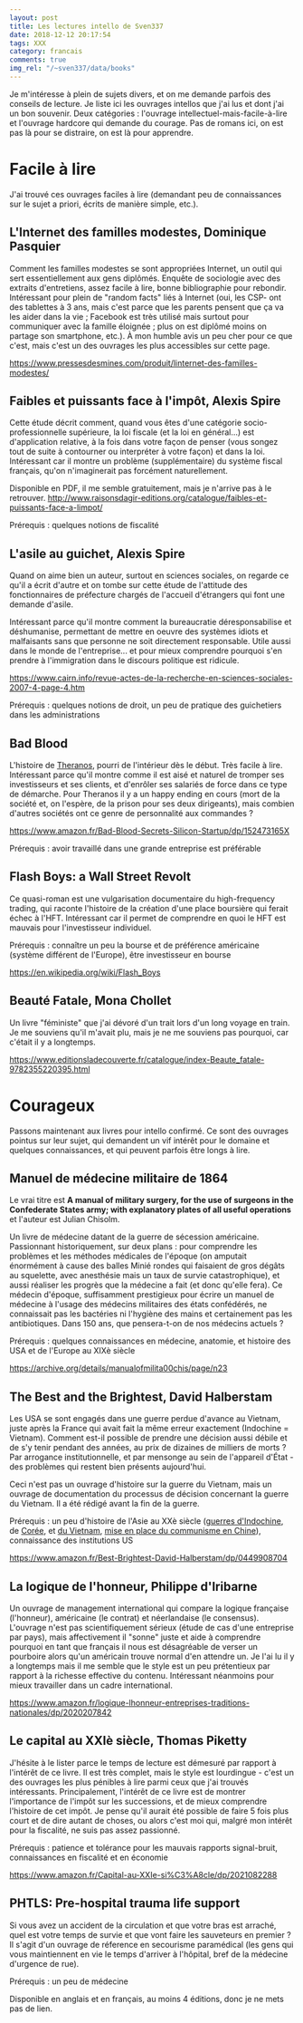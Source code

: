 ```yaml
---
layout: post
title: Les lectures intello de Sven337
date: 2018-12-12 20:17:54
tags: XXX
category: francais
comments: true
img_rel: "/~sven337/data/books"
---
```


Je m'intéresse à plein de sujets divers, et on me demande parfois des conseils de lecture. Je liste ici les ouvrages intellos que j'ai lus et dont j'ai un bon souvenir. Deux catégories : l'ouvrage intellectuel-mais-facile-à-lire et l'ouvrage hardcore qui demande du courage. Pas de romans ici, on est pas là pour se distraire, on est là pour apprendre.

# Facile à lire

J'ai trouvé ces ouvrages faciles à lire (demandant peu de connaissances sur le sujet a priori, écrits de manière simple, etc.). 

## L'Internet des familles modestes, Dominique Pasquier

Comment les familles modestes se sont appropriées Internet, un outil qui sert essentiellement aux gens diplômés. Enquête de sociologie avec des extraits d'entretiens, assez facile à lire, bonne bibliographie pour rebondir. 
Intéressant pour plein de "random facts" liés à Internet (oui, les CSP- ont des tablettes à 3 ans, mais c'est parce que les parents pensent que ça va les aider dans la vie ; Facebook est très utilisé mais surtout pour communiquer avec la famille éloignée ; plus on est diplômé moins on partage son smartphone, etc.).
À mon humble avis un peu cher pour ce que c'est, mais c'est un des ouvrages les plus accessibles sur cette page.

<https://www.pressesdesmines.com/produit/linternet-des-familles-modestes/>

## **Faibles et puissants face à l'impôt**, Alexis Spire

Cette étude décrit comment, quand vous êtes d'une catégorie socio-professionnelle supérieure, la loi fiscale (et la loi en général...) est d'application relative, à la fois dans votre façon de penser (vous songez tout de suite à contourner ou interpréter à votre façon) et dans la loi.
Intéressant car il montre un problème (supplémentaire) du système fiscal français, qu'on n'imaginerait pas forcément naturellement.

Disponible en PDF, il me semble gratuitement, mais je n'arrive pas à le retrouver.
<http://www.raisonsdagir-editions.org/catalogue/faibles-et-puissants-face-a-limpot/>

Prérequis : quelques notions de fiscalité

## **L'asile au guichet**, Alexis Spire
Quand on aime bien un auteur, surtout en sciences sociales, on regarde ce qu'il a écrit d'autre et on tombe sur cette étude de l'attitude des fonctionnaires de préfecture chargés de l'accueil d'étrangers qui font une demande d'asile.

Intéressant parce qu'il montre comment la bureaucratie déresponsabilise et déshumanise, permettant de mettre en oeuvre des systèmes idiots et malfaisants sans que personne ne soit directement responsable. Utile aussi dans le monde de l'entreprise... et pour mieux comprendre pourquoi s'en prendre à l'immigration dans le discours politique est ridicule.

<https://www.cairn.info/revue-actes-de-la-recherche-en-sciences-sociales-2007-4-page-4.htm>

Prérequis : quelques notions de droit, un peu de pratique des guichetiers dans les administrations

## Bad Blood

L'histoire de [Theranos](https://en.wikipedia.org/wiki/Theranos), pourri de l'intérieur dès le début. Très facile à lire.
Intéressant parce qu'il montre comme il est aisé et naturel de tromper ses investisseurs et ses clients, et d'enrôler ses salariés de force dans ce type de démarche. Pour Theranos il y a un happy ending en cours (mort de la société et, on l'espère, de la prison pour ses deux dirigeants), mais combien d'autres sociétés ont ce genre de personnalité aux commandes ?

<https://www.amazon.fr/Bad-Blood-Secrets-Silicon-Startup/dp/152473165X>

Prérequis : avoir travaillé dans une grande entreprise est préférable

## Flash Boys: a Wall Street Revolt

Ce quasi-roman est une vulgarisation documentaire du high-frequency trading, qui raconte l'histoire de la création d'une place boursière qui ferait échec à l'HFT. Intéressant car il permet de comprendre en quoi le HFT est mauvais pour l'investisseur individuel.

Prérequis : connaître un peu la bourse et de préférence américaine (système différent de l'Europe), être investisseur en bourse

<https://en.wikipedia.org/wiki/Flash_Boys>

## Beauté Fatale, Mona Chollet

Un livre "féministe" que j'ai dévoré d'un trait lors d'un long voyage en train. Je me souviens qu'il m'avait plu, mais je ne me souviens pas pourquoi, car c'était il y a longtemps.

<https://www.editionsladecouverte.fr/catalogue/index-Beaute_fatale-9782355220395.html>

# Courageux

Passons maintenant aux livres pour intello confirmé. Ce sont des ouvrages pointus sur leur sujet, qui demandent un vif intérêt pour le domaine et quelques connaissances, et qui peuvent parfois être longs à lire.

## Manuel de médecine militaire de 1864

Le vrai titre est **A manual of military surgery, for the use of surgeons in the Confederate States army; with explanatory plates of all useful operations** et l'auteur est Julian Chisolm.

Un livre de médecine datant de la guerre de sécession américaine. Passionnant historiquement, sur deux plans : pour comprendre les problèmes et les méthodes médicales de l'époque (on amputait énormément à cause des balles Minié rondes qui faisaient de gros dégâts au squelette, avec anesthésie mais un taux de survie catastrophique), et aussi réaliser les progrès que la médecine a fait (et donc qu'elle fera). Ce médecin d'époque, suffisamment prestigieux pour écrire un manuel de médecine à l'usage des médecins militaires des états confédérés, ne connaissait pas les bactéries ni l'hygiène des mains et certainement pas les antibiotiques. Dans 150 ans, que pensera-t-on de nos médecins actuels ?

Prérequis : quelques connaissances en médecine, anatomie, et histoire des USA et de l'Europe au XIXè siècle

<https://archive.org/details/manualofmilita00chis/page/n23>

## The Best and the Brightest, David Halberstam 

Les USA se sont engagés dans une guerre perdue d'avance au Vietnam, juste après la France qui avait fait la même erreur exactement (Indochine = Vietnam). Comment est-il possible de prendre une décision aussi débile et de s'y tenir pendant des années, au prix de dizaines de milliers de morts ?
Par arrogance institutionnelle, et par mensonge au sein de l'appareil d'État - des problèmes qui restent bien présents aujourd'hui.

Ceci n'est pas un ouvrage d'histoire sur la guerre du Vietnam, mais un ouvrage de documentation du processus de décision concernant la guerre du Vietnam. Il a été rédigé avant la fin de la guerre.

Prérequis : un peu d'histoire de l'Asie au XXè siècle ([guerres d'Indochine](https://fr.wikipedia.org/wiki/Guerre_d'Indochine), de [Corée](https://en.wikipedia.org/wiki/Korean_War), et [du Vietnam](https://en.wikipedia.org/wiki/Vietnam_War), [mise en place du communisme en Chine](https://en.wikipedia.org/wiki/Chinese_Civil_War)), connaissance des institutions US

<https://www.amazon.fr/Best-Brightest-David-Halberstam/dp/0449908704>
## La logique de l'honneur, Philippe d'Iribarne

Un ouvrage de management international qui compare la logique française (l'honneur), américaine (le contrat) et néerlandaise (le consensus). L'ouvrage n'est pas scientifiquement sérieux (étude de cas d'une entreprise par pays), mais affectivement il "sonne" juste et aide à comprendre pourquoi en tant que français il nous est désagréable de verser un pourboire alors qu'un américain trouve normal d'en attendre un.
Je l'ai lu il y a longtemps mais il me semble que le style est un peu prétentieux par rapport à la richesse effective du contenu. Intéressant néanmoins pour mieux travailler dans un cadre international.

<https://www.amazon.fr/logique-lhonneur-entreprises-traditions-nationales/dp/2020207842>

## Le capital au XXIè siècle, Thomas Piketty 

J'hésite à le lister parce le temps de lecture est démesuré par rapport à l'intérêt de ce livre. Il est très complet, mais le style est lourdingue - c'est un des ouvrages les plus pénibles à lire parmi ceux que j'ai trouvés intéressants. Principalement, l'intérêt de ce livre est de montrer l'importance de l'impôt sur les successions, et de mieux comprendre l'histoire de cet impôt.
Je pense qu'il aurait été possible de faire 5 fois plus court et de dire autant de choses, ou alors c'est moi qui, malgré mon intérêt pour la fiscalité, ne suis pas assez passionné. 

Prérequis : patience et tolérance pour les mauvais rapports signal-bruit, connaissances en fiscalité et en économie

<https://www.amazon.fr/Capital-au-XXIe-si%C3%A8cle/dp/2021082288>

## PHTLS: Pre-hospital trauma life support

Si vous avez un accident de la circulation et que votre bras est arraché, quel est votre temps de survie et que vont faire les sauveteurs en premier ?
Il s'agit d'un ouvrage de réference en secourisme paramédical (les gens qui vous maintiennent en vie le temps d'arriver à l'hôpital, bref de la médecine d'urgence de rue).

Prérequis : un peu de médecine

Disponible en anglais et en français, au moins 4 éditions, donc je ne mets pas de lien.


